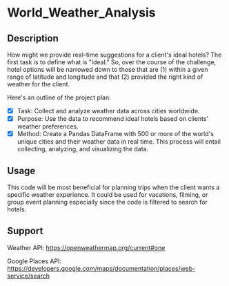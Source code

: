 # World_Weather_Analysis

## Description
How might we provide real-time suggestions for a client's ideal hotels? The first task is to define what is "ideal." So, over the course of the challenge,  hotel options will be narrowed down to those that are (1) within a given range of latitude and longitude and that (2) provided the right kind of weather for the client.

Here's an outline of the project plan:
- [x] Task: Collect and analyze weather data across cities worldwide.
- [x] Purpose: Use the data to recommend ideal hotels based on clients' weather preferences.
- [x] Method: Create a Pandas DataFrame with 500 or more of the world's unique cities and their weather data in real time. This process will entail collecting, analyzing, and visualizing the data.

## Usage
This code will be most beneficial for planning trips when the client wants a specific weather experience. It could be used for vacations, filming, or group event planning especially since the code is filtered to search for hotels. 

## Support
Weather API: https://openweathermap.org/current#one

Google Places API: https://developers.google.com/maps/documentation/places/web-service/search
